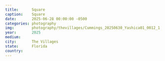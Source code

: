 ```yaml
---
title:  	Square
caption:	Square
date:   	2025-06-28 00:00:00 -0500
categories: photography
img:		photography/thevillages/Cummings_20250630_Yashica01_0012_1.jpg
year:		2025
medium:
city:		The Villages
state:		Florida
country:
---
```

